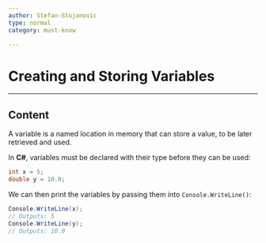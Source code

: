 ```yaml
---
author: Stefan-Stojanovic
type: normal
category: must-know

---
```


# Creating and Storing Variables

---

## Content

A variable is a named location in memory that can store a value, to be later retrieved and used. 

In **C#**, variables must be declared with their type before they can be used:
```csharp
int x = 5;
double y = 10.0;
```

We can then print the variables by passing them into `Console.WriteLine()`:
```csharp
Console.WriteLine(x);
// Outputs: 5
Console.WriteLine(y);
// Outputs: 10.0
```